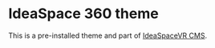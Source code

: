 # IdeaSpace 360 theme
This is a pre-installed theme and part of <a href="https://github.com/IdeaSpaceVR/IdeaSpace">IdeaSpaceVR CMS</a>.



